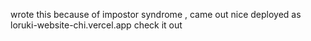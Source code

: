 wrote this because of impostor syndrome , came out nice
deployed as  loruki-website-chi.vercel.app
check it out
